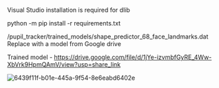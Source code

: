 Visual Studio installation is required for dlib

python -m pip install -r requirements.txt

/pupil_tracker/trained_models/shape_predictor_68_face_landmarks.dat     
Replace with a model from Google drive

Trained model - https://drive.google.com/file/d/1jYe-izvmbfGyRE_4Ww-XbVrk9HpmQAmV/view?usp=share_link


![6439f11f-b01e-445a-9f54-8e6eabd6402e](https://user-images.githubusercontent.com/103174654/200115061-cb617eb5-a75a-4a38-9e60-2e318cfc9af6.jpg)
